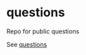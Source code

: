 # questions
Repo for public questions

See [questions](https://github.com/nollroberts/questions/blob/main/questions.md)
